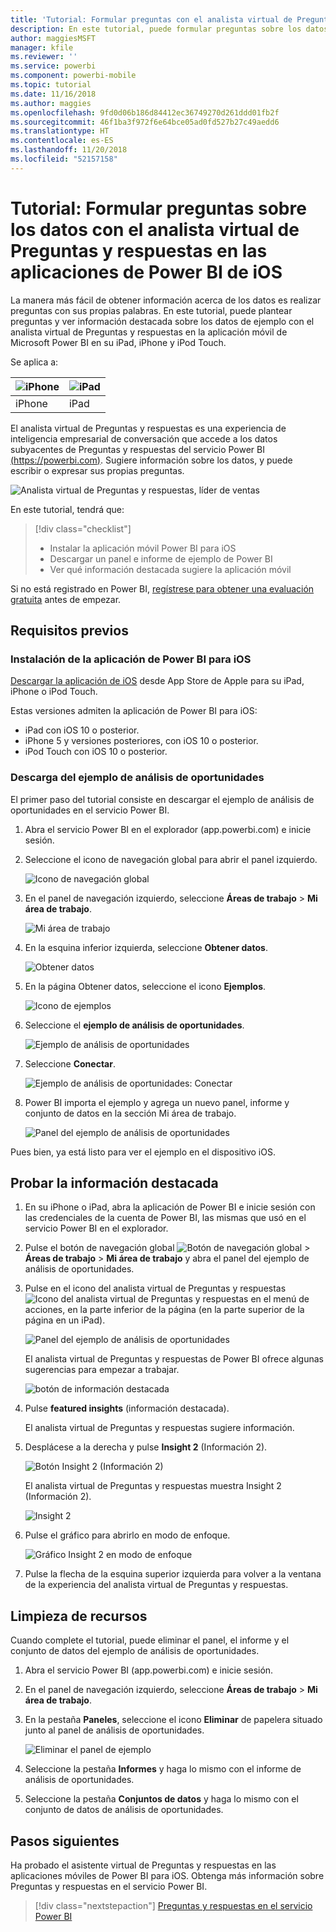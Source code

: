 ```yaml
---
title: 'Tutorial: Formular preguntas con el analista virtual de Preguntas y respuestas en las aplicaciones de iOS'
description: En este tutorial, puede formular preguntas sobre los datos de ejemplo con sus propias palabras con el analista virtual de Preguntas y respuestas de la aplicación móvil de Power BI del dispositivo iOS.
author: maggiesMSFT
manager: kfile
ms.reviewer: ''
ms.service: powerbi
ms.component: powerbi-mobile
ms.topic: tutorial
ms.date: 11/16/2018
ms.author: maggies
ms.openlocfilehash: 9fd0d06b186d84412ec36749270d261ddd01fb2f
ms.sourcegitcommit: 46f1ba3f972f6e64bce05ad0fd527b27c49aedd6
ms.translationtype: HT
ms.contentlocale: es-ES
ms.lasthandoff: 11/20/2018
ms.locfileid: "52157158"
---
```

# <a name="tutorial-ask-questions-about-your-data-with-the-qa-virtual-analyst-in-the-power-bi-ios-apps"></a>Tutorial: Formular preguntas sobre los datos con el analista virtual de Preguntas y respuestas en las aplicaciones de Power BI de iOS

La manera más fácil de obtener información acerca de los datos es realizar preguntas con sus propias palabras. En este tutorial, puede plantear preguntas y ver información destacada sobre los datos de ejemplo con el analista virtual de Preguntas y respuestas en la aplicación móvil de Microsoft Power BI en su iPad, iPhone y iPod Touch. 

Se aplica a:

| ![iPhone](./media/tutorial-mobile-apps-ios-qna/iphone-logo-50-px.png) | ![iPad](./media/tutorial-mobile-apps-ios-qna/ipad-logo-50-px.png) |
|:--- |:--- |
| iPhone |iPad |

El analista virtual de Preguntas y respuestas es una experiencia de inteligencia empresarial de conversación que accede a los datos subyacentes de Preguntas y respuestas del servicio Power BI [(https://powerbi.com)](https://powerbi.com). Sugiere información sobre los datos, y puede escribir o expresar sus propias preguntas.

![Analista virtual de Preguntas y respuestas, líder de ventas](./media/tutorial-mobile-apps-ios-qna/power-bi-ios-q-n-a-top-sale-intro.png)

En este tutorial, tendrá que:

> [!div class="checklist"]
> * Instalar la aplicación móvil Power BI para iOS
> * Descargar un panel e informe de ejemplo de Power BI
> * Ver qué información destacada sugiere la aplicación móvil

Si no está registrado en Power BI, [regístrese para obtener una evaluación gratuita](https://app.powerbi.com/signupredirect?pbi_source=web) antes de empezar.

## <a name="prerequisites"></a>Requisitos previos

### <a name="install-the-power-bi-for-ios-app"></a>Instalación de la aplicación de Power BI para iOS
[Descargar la aplicación de iOS](http://go.microsoft.com/fwlink/?LinkId=522062 "Descargue la aplicación de iPhone") desde App Store de Apple para su iPad, iPhone o iPod Touch.

Estas versiones admiten la aplicación de Power BI para iOS:
- iPad con iOS 10 o posterior.
- iPhone 5 y versiones posteriores, con iOS 10 o posterior. 
- iPod Touch con iOS 10 o posterior.

### <a name="download-the-opportunity-analysis-sample"></a>Descarga del ejemplo de análisis de oportunidades
El primer paso del tutorial consiste en descargar el ejemplo de análisis de oportunidades en el servicio Power BI.

1. Abra el servicio Power BI en el explorador (app.powerbi.com) e inicie sesión.

1. Seleccione el icono de navegación global para abrir el panel izquierdo.

    ![Icono de navegación global](./media/tutorial-mobile-apps-ios-qna/power-bi-android-quickstart-global-nav-icon.png)

2. En el panel de navegación izquierdo, seleccione **Áreas de trabajo** > **Mi área de trabajo**.

    ![Mi área de trabajo](./media/tutorial-mobile-apps-ios-qna/power-bi-android-quickstart-my-workspace.png)

3. En la esquina inferior izquierda, seleccione **Obtener datos**.
   
    ![Obtener datos](./media/tutorial-mobile-apps-ios-qna/power-bi-get-data.png)

3. En la página Obtener datos, seleccione el icono **Ejemplos**.
   
   ![Icono de ejemplos](./media/tutorial-mobile-apps-ios-qna/power-bi-samples-icon.png)

4. Seleccione el **ejemplo de análisis de oportunidades**.
 
    ![Ejemplo de análisis de oportunidades](./media/tutorial-mobile-apps-ios-qna/power-bi-oa.png)
 
8. Seleccione **Conectar**.  
  
   ![Ejemplo de análisis de oportunidades: Conectar](./media/tutorial-mobile-apps-ios-qna/opportunity-connect.png)
   
5. Power BI importa el ejemplo y agrega un nuevo panel, informe y conjunto de datos en la sección Mi área de trabajo.
   
   ![Panel del ejemplo de análisis de oportunidades](./media/tutorial-mobile-apps-ios-qna/power-bi-service-opportunity-sample.png)

Pues bien, ya está listo para ver el ejemplo en el dispositivo iOS.

## <a name="try-featured-insights"></a>Probar la información destacada
1. En su iPhone o iPad, abra la aplicación de Power BI e inicie sesión con las credenciales de la cuenta de Power BI, las mismas que usó en el servicio Power BI en el explorador.

1.  Pulse el botón de navegación global ![Botón de navegación global](./media/tutorial-mobile-apps-ios-qna/power-bi-iphone-global-nav-button.png) > **Áreas de trabajo** > **Mi área de trabajo** y abra el panel del ejemplo de análisis de oportunidades.

2. Pulse en el icono del analista virtual de Preguntas y respuestas ![Icono del analista virtual de Preguntas y respuestas](./media/tutorial-mobile-apps-ios-qna/power-bi-ios-q-n-a-icon.png) en el menú de acciones, en la parte inferior de la página (en la parte superior de la página en un iPad).

     ![Panel del ejemplo de análisis de oportunidades](./media/tutorial-mobile-apps-ios-qna/power-bi-ios-qna-opportunity-analysis.png)

     El analista virtual de Preguntas y respuestas de Power BI ofrece algunas sugerencias para empezar a trabajar.

     ![botón de información destacada](./media/tutorial-mobile-apps-ios-qna/power-bi-ios-qna-suggest-insights.png)
3. Pulse **featured insights** (información destacada).

     El analista virtual de Preguntas y respuestas sugiere información.
4. Desplácese a la derecha y pulse **Insight 2** (Información 2).

    ![Botón Insight 2 (Información 2)](./media/tutorial-mobile-apps-ios-qna/power-bi-ios-qna-suggest-insight-2.png)

     El analista virtual de Preguntas y respuestas muestra Insight 2 (Información 2).

    ![Insight 2](./media/tutorial-mobile-apps-ios-qna/power-bi-ios-qna-show-insight-2.png)
5. Pulse el gráfico para abrirlo en modo de enfoque.

    ![Gráfico Insight 2 en modo de enfoque](./media/tutorial-mobile-apps-ios-qna/power-bi-ios-qna-open-insight-2.png)
6. Pulse la flecha de la esquina superior izquierda para volver a la ventana de la experiencia del analista virtual de Preguntas y respuestas.

## <a name="clean-up-resources"></a>Limpieza de recursos

Cuando complete el tutorial, puede eliminar el panel, el informe y el conjunto de datos del ejemplo de análisis de oportunidades.

1. Abra el servicio Power BI (app.powerbi.com) e inicie sesión.

2. En el panel de navegación izquierdo, seleccione **Áreas de trabajo** > **Mi área de trabajo**.

3. En la pestaña **Paneles**, seleccione el icono **Eliminar** de papelera situado junto al panel de análisis de oportunidades.

    ![Eliminar el panel de ejemplo](./media/tutorial-mobile-apps-ios-qna/power-bi-service-delete-opportunity-sample.png)

4. Seleccione la pestaña **Informes** y haga lo mismo con el informe de análisis de oportunidades.

5. Seleccione la pestaña **Conjuntos de datos** y haga lo mismo con el conjunto de datos de análisis de oportunidades.


## <a name="next-steps"></a>Pasos siguientes

Ha probado el asistente virtual de Preguntas y respuestas en las aplicaciones móviles de Power BI para iOS. Obtenga más información sobre Preguntas y respuestas en el servicio Power BI.
> [!div class="nextstepaction"]
> [Preguntas y respuestas en el servicio Power BI](../end-user-q-and-a.md)

